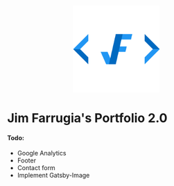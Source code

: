<div align="center">
  <img src="static/logos/logo-1024.png" alt="Logo" width='200px' height='200px'/>
</div>

# Jim Farrugia's Portfolio 2.0

#### Todo:
- Google Analytics
- Footer
- Contact form
- Implement Gatsby-Image
